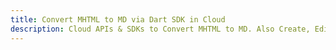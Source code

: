 ---title: Convert MHTML to MD via Dart SDK in Clouddescription: Cloud APIs & SDKs to Convert MHTML to MD. Also Create, Edit & Render Microsoft Word & OpenOffice documents in the Cloud.---